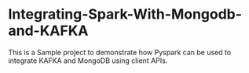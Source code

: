 # Integrating-Spark-With-Mongodb-and-KAFKA
This is a Sample project to demonstrate how Pyspark can be used to integrate KAFKA and MongoDB using client APIs.
